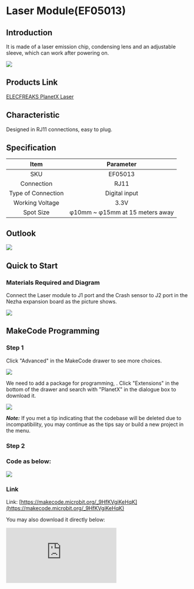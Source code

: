 # Laser Module(EF05013)

## Introduction

It is made of a laser emission chip, condensing lens and an adjustable sleeve, which can work after powering on.

![](https://wiki-media-ef.oss-cn-hongkong.aliyuncs.com/i18n/en/docusaurus-plugin-content-docs/current/microbit/sensor/planet-x-sensors/images/05013_01.png)

## Products Link

[ELECFREAKS PlanetX Laser](https://shop.elecfreaks.com/products/elecfreaks-planetx-laser?_pos=1&_sid=5e076bd88&_ss=r)

## Characteristic


 Designed in RJ11 connections, easy to plug.

## Specification


Item | Parameter
:-: | :-:
SKU|EF05013
Connection|RJ11
Type of Connection|Digital input
Working Voltage|3.3V
Spot Size|φ10mm ~ φ15mm at 15 meters away


## Outlook


![](https://wiki-media-ef.oss-cn-hongkong.aliyuncs.com/i18n/en/docusaurus-plugin-content-docs/current/microbit/sensor/planet-x-sensors/images/05013_02.png)

## Quick to Start


### Materials Required and Diagram

 Connect the Laser module to J1 port and the Crash sensor to J2 port in the Nezha expansion board as the picture shows.


![](https://wiki-media-ef.oss-cn-hongkong.aliyuncs.com/i18n/en/docusaurus-plugin-content-docs/current/microbit/sensor/planet-x-sensors/images/05013_03.png)

## MakeCode Programming


### Step 1

Click "Advanced" in the MakeCode drawer to see more choices.

![](https://wiki-media-ef.oss-cn-hongkong.aliyuncs.com/i18n/en/docusaurus-plugin-content-docs/current/microbit/sensor/planet-x-sensors/images/05001_04.png)

We need to add a package for programming, . Click "Extensions" in the bottom of the drawer and search with "PlanetX" in the dialogue box to download it.

![](https://wiki-media-ef.oss-cn-hongkong.aliyuncs.com/i18n/en/docusaurus-plugin-content-docs/current/microbit/sensor/planet-x-sensors/images/05001_05.png)

***Note:*** If you met a tip indicating that the codebase will be deleted due to incompatibility, you may continue as the tips say or build a new project in the menu.

### Step 2

### Code as below:

![](https://wiki-media-ef.oss-cn-hongkong.aliyuncs.com/i18n/en/docusaurus-plugin-content-docs/current/microbit/sensor/planet-x-sensors/images/05013_06.png)


### Link
Link: [https://makecode.microbit.org/_9HfKVgiKeHqK](https://makecode.microbit.org/_9HfKVgiKeHqK)

You may also download it directly below:


<div
    style={{
        position: 'relative',
        paddingBottom: '60%',
        overflow: 'hidden',
    }}
>
    <iframe
        src="https://makecode.microbit.org/_9HfKVgiKeHqK"
        frameborder="0"
        sandbox="allow-popups allow-forms allow-scripts allow-same-origin"
        style={{
            position: 'absolute',
            width: '100%',
            height: '100%',
        }}
    />
</div>


### Result
 The Laser module turns on while the crash switch being pressed or it turns off.

## Python Programming


### Step 1

Download the package and unzip it: [PlanetX_MicroPython](https://github.com/lionyhw/PlanetX_MicroPython/archive/master.zip)

Go to   [Python editor](https://python.microbit.org/v/2.0)

![](https://wiki-media-ef.oss-cn-hongkong.aliyuncs.com/i18n/en/docusaurus-plugin-content-docs/current/microbit/sensor/planet-x-sensors/images/05001_07.png)

We need to add enum.py and laser.py for programming. Click "Load/Save" and then click "Show Files (1)" to see more choices, click "Add file" to add enum.py and laser.py from the unzipped package of PlanetX_MicroPython.

![](https://wiki-media-ef.oss-cn-hongkong.aliyuncs.com/i18n/en/docusaurus-plugin-content-docs/current/microbit/sensor/planet-x-sensors/images/05001_08.png)
![](https://wiki-media-ef.oss-cn-hongkong.aliyuncs.com/i18n/en/docusaurus-plugin-content-docs/current/microbit/sensor/planet-x-sensors/images/05001_09.png)
![](https://wiki-media-ef.oss-cn-hongkong.aliyuncs.com/i18n/en/docusaurus-plugin-content-docs/current/microbit/sensor/planet-x-sensors/images/05013_10.png)

### Step 2

### Reference

```
from microbit import *
from enum import *
from laser import *
laser = LASER(J1)
while True:
    laser.set_laser(1)
    sleep(500)
    laser.set_laser(0)
    sleep(500)
```


### Result
 The Laser module lights on for 500ms and then lights off for 500ms after powering on.

## Relevant File


## Technique File
